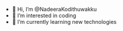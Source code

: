 - 👋 Hi, I’m @NadeeraKodithuwakku
- 👀 I’m interested in coding 
- 🌱 I’m currently learning new technologies

<!---
NadeeraKodithuwakku/NadeeraKodithuwakku is a ✨ special ✨ repository because its `README.md` (this file) appears on your GitHub profile.
You can click the Preview link to take a look at your changes.
--->
